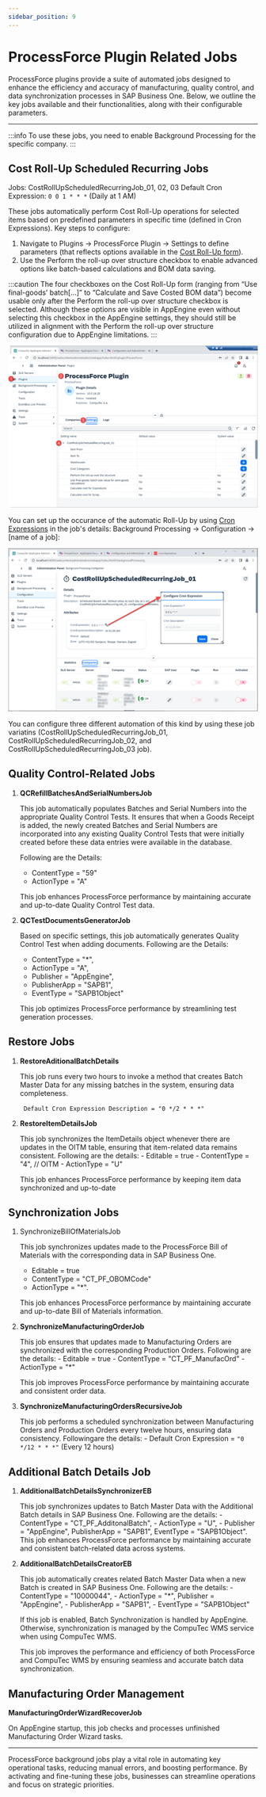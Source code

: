 ```yaml
---
sidebar_position: 9
---
```


# ProcessForce Plugin Related Jobs

ProcessForce plugins provide a suite of automated jobs designed to enhance the efficiency and accuracy of manufacturing, quality control, and data synchronization processes in SAP Business One. Below, we outline the key jobs available and their functionalities, along with their configurable parameters.

---

:::info
To use these jobs, you need to enable Background Processing for the specific company.
:::

## Cost Roll-Up Scheduled Recurring Jobs

Jobs: CostRollUpScheduledRecurringJob_01, 02, 03
Default Cron Expression: `0 0 1 * * *` (Daily at 1 AM)

These jobs automatically perform Cost Roll-Up operations for selected items based on predefined parameters in specific time (defined in Cron Expressions). Key steps to configure:

1. Navigate to Plugins → ProcessForce Plugin → Settings to define parameters (that reflects options available in the [Cost Roll-Up form](https://learn.computec.one/docs/processforce/user-guide/costing-material-and-resources/cost-categories#cost-roll-up)).
2. Use the Perform the roll-up over structure checkbox to enable advanced options like batch-based calculations and BOM data saving.

:::caution
The four checkboxes on the Cost Roll-Up form (ranging from “Use final-goods’ batch[…]” to “Calculate and Save Costed BOM data”) become usable only after the Perform the roll-up over structure checkbox is selected. Although these options are visible in AppEngine even without selecting this checkbox in the AppEngine settings, they should still be utilized in alignment with the Perform the roll-up over structure configuration due to AppEngine limitations.
:::

![ProcessForce](./media/processforce/pf-jobs.png)

You can set up the occurance of the automatic Roll-Up by using [Cron Expressions](https://docs.oracle.com/cd/E12058_01/doc/doc.1014/e12030/cron_expressions.htm) in the job's details: Background Processing → Configuration → [name of a job]:

![ProcessForce](./media/processforce/pf-cron.png)

You can configure three different automation of this kind by using these job variatins (CostRollUpScheduledRecurringJob_01, CostRollUpScheduledRecurringJob_02, and CostRollUpScheduledRecurringJob_03 job).

## Quality Control-Related Jobs

1. **QCRefillBatchesAndSerialNumbersJob**

    This job automatically populates Batches and Serial Numbers into the appropriate Quality Control Tests. It ensures that when a Goods Receipt is added, the newly created Batches and Serial Numbers are incorporated into any existing Quality Control Tests that were initially created before these data entries were available in the database.

    Following are the Details:

    - ContentType = "59"
    - ActionType = "A"

    This job enhances ProcessForce performance by maintaining accurate and up-to-date Quality Control Test data.

2. **QCTestDocumentsGeneratorJob**

    Based on specific settings, this job automatically generates Quality Control Test when adding documents.
    Following are the Details:

    - ContentType = "*",
    - ActionType = "A",
    - Publisher = "AppEngine",
    - PublisherApp = "SAPB1",
    - EventType = "SAPB1Object"

    This job optimizes ProcessForce performance by streamlining test generation processes.

## Restore Jobs

1. **RestoreAditionalBatchDetails**

    This job runs every two hours to invoke a method that creates Batch Master Data for any missing batches in the system, ensuring data completeness.

        Default Cron Expression Description = "0 */2 * * *"

2. **RestoreItemDetailsJob**

    This job synchronizes the ItemDetails object whenever there are updates in the OITM table, ensuring that item-related data remains consistent. Following are the details:
        - Editable = true
        - ContentType = "4", // OITM
        - ActionType = "U"

    This job enhances ProcessForce performance by keeping item data synchronized and up-to-date

## Synchronization Jobs

1. SynchronizeBillOfMaterialsJob

    This job synchronizes updates made to the ProcessForce Bill of Materials with the corresponding data in SAP Business One.
    - Editable = true
    - ContentType = "CT_PF_OBOMCode"
    - ActionType = "*".

    This job enhances ProcessForce performance by maintaining accurate and up-to-date Bill of Materials information.

2. **SynchronizeManufacturingOrderJob**

    This job ensures that updates made to Manufacturing Orders are synchronized with the corresponding Production Orders. Following are the details:
        - Editable = true
        - ContentType = "CT_PF_ManufacOrd"
        - ActionType = "*"

    This job improves ProcessForce performance by maintaining accurate and consistent order data.

3. **SynchronizeManufacturingOrdersRecursiveJob**

    This job performs a scheduled synchronization between Manufacturing Orders and Production Orders every twelve hours, ensuring data consistency. Followingare the details:
        - Default Cron Expression = `"0 */12 * * *"` (Every 12 hours)

## Additional Batch Details Job

1. **AdditionalBatchDetailsSynchronizerEB**

    This job synchronizes updates to Batch Master Data with the Additional Batch details in SAP Business One.
    Following are the details:
        - ContentType = "CT_PF_AdditonalBatch",
        - ActionType = "U",
        - Publisher = "AppEngine", PublisherApp = "SAPB1", EventType = "SAPB1Object".
    This job enhances ProcessForce performance by maintaining accurate and consistent batch-related data across systems.

2. **AdditionalBatchDetailsCreatorEB**

    This job automatically creates related Batch Master Data when a new Batch is created in SAP Business One.
    Following are the details:
        - ContentType = "10000044",
        - ActionType = "*", Publisher = "AppEngine",
        - PublisherApp = "SAPB1",
        - EventType = "SAPB1Object"

    If this job is enabled, Batch Synchronization is handled by AppEngine. Otherwise, synchronization is managed by the CompuTec WMS service when using CompuTec WMS.

    This job improves the performance and efficiency of both ProcessForce and CompuTec WMS by ensuring seamless and accurate batch data synchronization.

## Manufacturing Order Management

**ManufacturingOrderWizardRecoverJob**

On AppEngine startup, this job checks and processes unfinished Manufacturing Order Wizard tasks.

---
ProcessForce background jobs play a vital role in automating key operational tasks, reducing manual errors, and boosting performance. By activating and fine-tuning these jobs, businesses can streamline operations and focus on strategic priorities.

